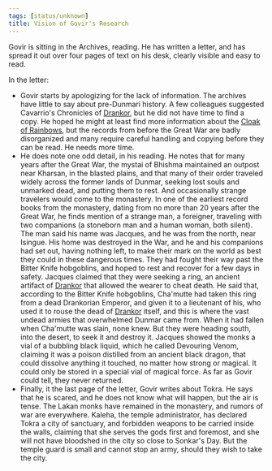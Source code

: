 ```yaml
---
tags: [status/unknown]
title: Vision of Govir's Research
---
```


Govir is sitting in the Archives, reading. He has written a letter, and has spread it out over four pages of text on his desk, clearly visible and easy to read. 

In the letter:
- Govir starts by apologizing for the lack of information. The archives have little to say about pre-Dunmari history. A few colleagues suggested Cavarrio's Chronicles of [Drankor](<../../../history/drankorian-era/drankorian-empire.md>), but he did not have time to find a copy. He hoped he might at least find more information about the [Cloak of Rainbows](<../../../things/artifacts-of-power/cloak-of-rainbows.md>), but the records from before the Great War are badly disorganized and many require careful handling and copying before they can be read. He needs more time. 
- He does note one odd detail, in his reading. He notes that for many years after the Great War, the mystai of Bhishma maintained an outpost near Kharsan, in the blasted plains, and that many of their order traveled widely across the former lands of Dunmar, seeking lost souls and unmarked dead, and putting them to rest. And occasionally strange travelers would come to the monastery. In one of the earliest record books from the monastery, dating from no more than 20 years after the Great War, he finds mention of a strange man, a foreigner, traveling with two companions (a stoneborn man and a human woman, both silent). The man said his name was Jacques, and he was from the north, near Isingue. His home was destroyed in the War, and he and his companions had set out, having nothing left, to make their mark on the world as best they could in these dangerous times. They had fought their way past the Bitter Knife hobgoblins, and hoped to rest and recover for a few days in safety. Jacques claimed that they were seeking a ring, an ancient artifact of [Drankor](<../../../history/drankorian-era/drankorian-empire.md>) that allowed the wearer to cheat death. He said that, according to the Bitter Knife hobgoblins, Cha'mutte had taken this ring from a dead Drankorian Emperor, and given it to a lieutenant of his, who used it to rouse the dead of [Drankor](<../../../history/drankorian-era/drankorian-empire.md>) itself, and this is where the vast undead armies that overwhelmed Dunmar came from. When it had fallen when Cha'mutte was slain, none knew. But they were heading south, into the desert, to seek it and destroy it. Jacques showed the monks a vial of a bubbling black liquid, which he called Devouring Venom, claiming it was a poison distilled from an ancient black dragon, that could dissolve anything it touched, no matter how strong or magical. It could only be stored in a special vial of magical force. As far as Govir could tell, they never returned. 
- Finally, it the last page of the letter, Govir writes about Tokra. He says that he is scared, and he does not know what will happen, but the air is tense. The Lakan monks have remained in the monastery, and rumors  of war are everywhere. Kaleha, the temple administrator, has declared Tokra a city of sanctuary, and forbidden weapons to be carried inside the walls, claiming that she serves the gods first and foremost, and she will not have bloodshed in the city so close to Sonkar's Day. But the temple guard is small and cannot stop an army, should they wish to take the city.  